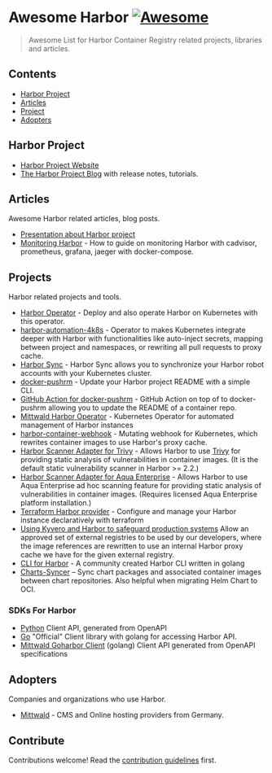 
# Awesome Harbor [![Awesome](https://awesome.re/badge.svg)](https://awesome.re)

> Awesome List for Harbor Container Registry related projects, libraries and articles.
## Contents

- [Harbor Project](#harbor_project)
- [Articles](#articles)
- [Project](#projects)
- [Adopters](#adopters)

## Harbor Project

- [Harbor Project Website](https://goharbor.io/)
- [The Harbor Project Blog](https://goharbor.io/) with release notes, tutorials.

## Articles

Awesome Harbor related articles, blog posts.

- [Presentation about Harbor project](https://github.com/ruzickap/k8s-harbor-presentation)
- [Monitoring Harbor](https://github.com/goharbor/perf/wiki/How-to-setup-a-monitoring-environment) - How to guide on monitoring Harbor with cadvisor, prometheus, grafana, jaeger with docker-compose.


## Projects

Harbor related projects and tools.

- [Harbor Operator](https://github.com/goharbor/harbor-operator) - Deploy and also operate Harbor on Kubernetes with this operator.
- [harbor-automation-4k8s](https://github.com/szlabs/harbor-automation-4k8s) - Operator to makes Kubernetes integrate deeper with Harbor with functionalities like auto-inject secrets, mapping between project and namespaces, or rewriting all pull requests to proxy cache.
- [Harbor Sync](https://github.com/moolen/harbor-sync) - Harbor Sync allows you to synchronize your Harbor robot accounts with your Kubernetes cluster.
- [docker-pushrm](https://github.com/christian-korneck/docker-pushrm) - Update your Harbor project README with a simple CLI.
- [GitHub Action for docker-pushrm](https://github.com/christian-korneck/update-container-description-action) - GitHub Action on top of to docker-pushrm allowing you to update the README of a container repo.
- [Mittwald Harbor Operator](https://github.com/mittwald/harbor-operator) - Kubernetes Operator for automated management of Harbor instances
- [harbor-container-webhook](https://github.com/indeedeng-alpha/harbor-container-webhook) - Mutating webhook for Kubernetes, which rewrites container images to use Harbor's proxy cache.
- [Harbor Scanner Adapter for Trivy](https://github.com/aquasecurity/harbor-scanner-trivy) - Allows Harbor to use [Trivy](https://github.com/aquasecurity/trivy) for providing static analysis of vulnerabilities in container images. (It is the default static vulnerability scanner in Harbor >= 2.2.)
- [Harbor Scanner Adapter for Aqua Enterprise](https://github.com/aquasecurity/harbor-scanner-aqua) - Allows Harbor to use Aqua Enterprise ad hoc scanning feature for providing static analysis of vulnerabilities in container images. (Requires licensed Aqua Enterprise platform installation.)
- [Terraform Harbor provider](https://github.com/BESTSELLER/terraform-provider-harbor) - Configure and manage your Harbor instance declaratively with terraform
- [Using Kyvero and Harbor to safeguard production systems](https://github.com/jvanzyl/kyverno-registries) Allow an approved set of external registries to be used by our developers, where the image references are rewritten to use an internal Harbor proxy cache we have for the given external registry.
- [CLI for Harbor](https://github.com/hinyinlam/cli-for-harbor) - A community created Harbor CLI written in golang 
- [Charts-Syncer](https://github.com/bitnami-labs/charts-syncer) – Sync chart packages and associated container images between chart repositories. Also helpful when migrating Helm Chart to OCI.


### SDKs For Harbor

- [Python](https://github.com/container-registry/harbor-python-client-api) Client API, generated from OpenAPI
- [Go](https://github.com/goharbor/go-client) "Official" Client library with golang for accessing Harbor API.
- [Mittwald Goharbor Client](https://github.com/mittwald/goharbor-client) (golang) Client API generated from OpenAPI specifications

## Adopters

Companies and organizations who use Harbor.

- [Mittwald](https://github.com/mittwald) - CMS and Online hosting providers from Germany.

## Contribute

Contributions welcome! Read the [contribution guidelines](contributing.md) first.
